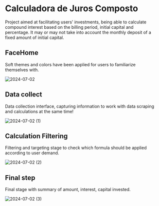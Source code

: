 # Calculadora de Juros Composto #
Project aimed at facilitating users' investments, being able to calculate compound interest based on the billing period, initial capital and percentage.
   It may or may not take into account the monthly deposit of a fixed amount of initial capital.


## FaceHome ##
Soft themes and colors have been applied for users to familiarize themselves with.

![2024-07-02](https://github.com/Victor-Watanabe/Calculadora_Juros_Composto/assets/153777940/4fdabcae-0f45-47f1-91b5-134c3b5ae97b)   


## Data collect ##
Data collection interface, capturing information to work with data scraping and calculations at the same time!

![2024-07-02 (1)](https://github.com/Victor-Watanabe/Calculadora_Juros_Composto/assets/153777940/4c0f3f7a-3b72-43c8-8658-1f6aa0df163c)


## Calculation Filtering ##
Filtering and targeting stage to check which formula should be applied according to user demand.

![2024-07-02 (2)](https://github.com/Victor-Watanabe/Calculadora_Juros_Composto/assets/153777940/2551649b-1032-4dd9-b5c4-aa1decad61e9)


## Final step ##
Final stage with summary of amount, interest, capital invested.

![2024-07-02 (3)](https://github.com/Victor-Watanabe/Calculadora_Juros_Composto/assets/153777940/7abf09d4-c099-4e54-9f98-2474562b3f1f)

